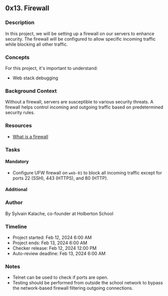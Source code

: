 ## 0x13. Firewall

### Description
In this project, we will be setting up a firewall on our servers to enhance security. The firewall will be configured to allow specific incoming traffic while blocking all other traffic.

### Concepts
For this project, it's important to understand:

- Web stack debugging

### Background Context
Without a firewall, servers are susceptible to various security threats. A firewall helps control incoming and outgoing traffic based on predetermined security rules.

### Resources
- [What is a firewall](https://en.wikipedia.org/wiki/Firewall_(computing))

### Tasks

#### Mandatory
- Configure UFW firewall on `web-01` to block all incoming traffic except for ports 22 (SSH), 443 (HTTPS), and 80 (HTTP).

#### Additional

### Author
By Sylvain Kalache, co-founder at Holberton School

### Timeline
- Project started: Feb 12, 2024 6:00 AM
- Project ends: Feb 13, 2024 6:00 AM
- Checker release: Feb 12, 2024 12:00 PM
- Auto-review deadline: Feb 13, 2024 6:00 AM

### Notes
- Telnet can be used to check if ports are open.
- Testing should be performed from outside the school network to bypass the network-based firewall filtering outgoing connections.

